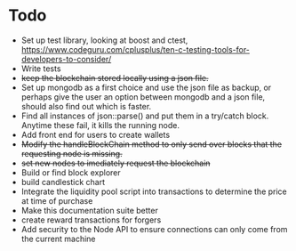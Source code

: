 # Todo
* Set up test library, looking at boost and ctest, https://www.codeguru.com/cplusplus/ten-c-testing-tools-for-developers-to-consider/
* Write tests
* ~~keep the blockchain stored locally using a json file.~~
* Set up mongodb as a first choice and use the json file as backup, or perhaps give the user an option between mongodb and a json file, should also find out which is faster.
* Find all instances of json::parse() and put them 
in a try/catch block. Anytime these fail, it kills the running node.
* Add front end for users to create wallets
* ~~Modify the handleBlockChain method to only send over blocks that the requesting node is missing.~~
* ~~set new nodes to imediately request the blockchain~~
* Build or find block explorer
* build candlestick chart
* Integrate the liquidity pool script into transactions to determine the price at time of purchase
* Make this documentation suite better
* create reward transactions for forgers
* Add security to the Node API to ensure connections can only come from the current machine